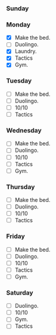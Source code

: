 ### Sunday


### Monday

- [x] Make the bed.
- [ ] Duolingo.
- [x] Laundry.
- [x] Tactics
- [x] Gym.

### Tuesday

- [ ] Make the bed.
- [ ] Duolingo.
- [ ] 10/10
- [ ] Tactics

### Wednesday

- [ ] Make the bed.
- [ ] Duolingo.
- [ ] 10/10
- [ ] Tactics
- [ ] Gym.

### Thursday

- [ ] Make the bed.
- [ ] Duolingo.
- [ ] 10/10
- [ ] Tactics

### Friday

- [ ] Make the bed.
- [ ] Duolingo.
- [ ] 10/10
- [ ] Tactics
- [ ] Gym.

### Saturday

- [ ] Duolingo.
- [ ] 10/10
- [ ] Gym.
- [ ] Tactics
